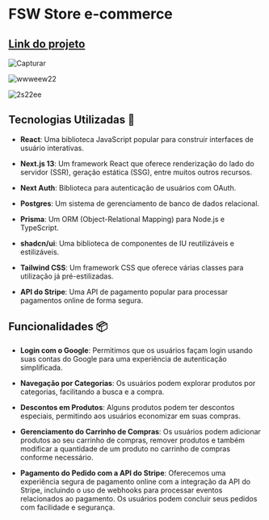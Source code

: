 # FSW Store e-commerce

<h2><a href ="https://fsw-store-rt4h.vercel.app/">Link do projeto</a></h2>

![Capturar](https://github.com/GustavoNery88/FSW-Store-e-commerce/assets/88352887/ce33a0d4-23f0-48aa-8d93-4289915c86d4)

![wwweew22](https://github.com/GustavoNery88/FSW-Store-e-commerce/assets/88352887/cfcf8778-1c76-4807-9694-3d8e3a97bfe3)

![2s22ee](https://github.com/GustavoNery88/FSW-Store-e-commerce/assets/88352887/c0f3c6f4-771d-4554-9496-619d54872f34)

## Tecnologias Utilizadas 🚀

- **React**: Uma biblioteca JavaScript popular para construir interfaces de usuário interativas.

- **Next.js 13**: Um framework React que oferece renderização do lado do servidor (SSR), geração estática (SSG), entre muitos outros recursos.

- **Next Auth**: Biblioteca para autenticação de usuários com OAuth.

- **Postgres**: Um sistema de gerenciamento de banco de dados relacional.

- **Prisma**: Um ORM (Object-Relational Mapping) para Node.js e TypeScript.

- **shadcn/ui**: Uma biblioteca de componentes de IU reutilizáveis e estilizáveis.

- **Tailwind CSS**: Um framework CSS que oferece várias classes para utilização já pré-estilizadas.

- **API do Stripe**: Uma API de pagamento popular para processar pagamentos online de forma segura.

## Funcionalidades 📦

- **Login com o Google**: Permitimos que os usuários façam login usando suas contas do Google para uma experiência de autenticação simplificada.

- **Navegação por Categorias**: Os usuários podem explorar produtos por categorias, facilitando a busca e a compra.

- **Descontos em Produtos**: Alguns produtos podem ter descontos especiais, permitindo aos usuários economizar em suas compras.

- **Gerenciamento do Carrinho de Compras**: Os usuários podem adicionar produtos ao seu carrinho de compras, remover produtos e também modificar a quantidade de um produto no carrinho de compras conforme necessário.

- **Pagamento do Pedido com a API do Stripe**: Oferecemos uma experiência segura de pagamento online com a integração da API do Stripe, incluindo o uso de webhooks para processar eventos relacionados ao pagamento. Os usuários podem concluir seus pedidos com facilidade e segurança.

